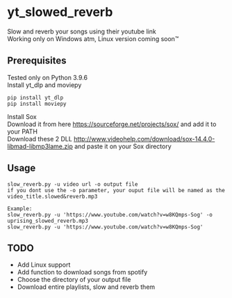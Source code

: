 
# yt_slowed_reverb

Slow and reverb your songs using their youtube link  
Working only on Windows atm, Linux version coming soon™



## Prerequisites

Tested only on Python 3.9.6  
Install yt_dlp and moviepy

```
pip install yt_dlp
pip install moviepy
```
Install Sox  
Download it from here https://sourceforge.net/projects/sox/ and add it to your PATH  
Download these 2 DLL http://www.videohelp.com/download/sox-14.4.0-libmad-libmp3lame.zip and paste it on your Sox directory

## Usage

```
slow_reverb.py -u video url -o output file
if you dont use the -o parameter, your ouput file will be named as the video_title.slowed&reverb.mp3

Example:
slow_reverb.py -u 'https://www.youtube.com/watch?v=w8KQmps-Sog' -o uprising_slowed_reverb.mp3
slow_reverb.py -u 'https://www.youtube.com/watch?v=w8KQmps-Sog'
```


## TODO

- Add Linux support
- Add function to download songs from spotify
- Choose the directory of your output file
- Download entire playlists, slow and reverb them


